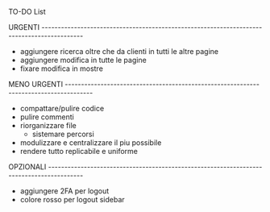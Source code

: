 TO-DO List

URGENTI -------------------------------------------------------------------------------------------
- aggiungere ricerca oltre che da clienti in tutti le altre pagine
- aggiungere modifica in tutte le pagine
- fixare modifica in mostre

MENO URGENTI --------------------------------------------------------------------------------------
- compattare/pulire codice
- pulire commenti
- riorganizzare file
    - sistemare percorsi
- modulizzare e centralizzare il piu possibile
- rendere tutto replicabile e uniforme

OPZIONALI -----------------------------------------------------------------------------------------
- aggiungere 2FA per logout
- colore rosso per logout sidebar
